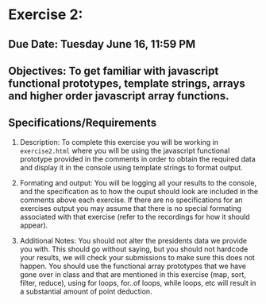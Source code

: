 # Exercise 2:

## Due Date: Tuesday June 16, 11:59 PM

## Objectives: To get familiar with javascript functional prototypes, template strings, arrays and higher order javascript array functions.

## Specifications/Requirements

1. Description:
   To complete this exercise you will be working in `exercise2.html` where you will be using the javascript functional prototype provided in the comments in order to obtain the required data and display it in the console using template strings to format output.

2. Formating and output:
   You will be logging all your results to the console, and the specification as to how the ouput should look are included in the comments above each exercise. If there are no specifications for an exercises output you may assume that there is no special formating associated with that exercise (refer to the recordings for how it should appear). 

3. Additional Notes:
   You should not alter the presidents data we provide you with. This should go without saying, but you should not hardcode your results, we will check your submissions to make sure this does not happen. You should use the functional array prototypes that we have gone over in class and that are mentioned in this exercise (map, sort, filter, reduce), using for loops, for..of loops, while loops, etc will result in a substantial amount of point deduction.

